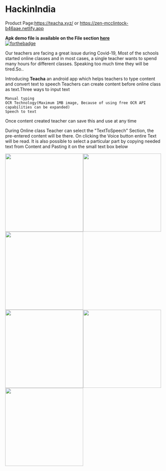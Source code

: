 # HackinIndia
Product Page:https://teacha.xyz/
or https://zen-mcclintock-b46aae.netlify.app

<b>Apk demo file is available on the File section <a href="https://github.com/dontech09/hackinindia/find/master">here</a></b><BR>
[![forthebadge](https://forthebadge.com/images/badges/built-with-love.svg)](https://forthebadge.com)

Our teachers are facing a great issue during Covid-19, Most of the schools started online classes and in most cases, a single teacher wants to spend many hours for different classes. Speaking too much time they will be tired.So.. 

Introducing <b>Teacha</b> an android app which helps teachers to type content and convert text to speech
Teachers can create content before online class as text.Three ways to input text

    Manual typing
    OCR Technology(Maximum 1MB image, Because of using free OCR API capabilities can be expanded)
    Speech to text


Once content created teacher can save this and use at any time

During Online class Teacher can select the "TextToSpeech" Section, the pre-entered content will be there. On clicking the Voice button entire Text will be read. It is also possible to select a particular part by copying needed text from Content and Pasting it on the small text box below
<p><img src="https://teacha.xyz/images/1.png" width="250" alt="" /><img src="https://teacha.xyz/images/2.png" width="250" alt="" /><img src="https://teacha.xyz/images/3.png" width="250" alt="" /><br><img src="https://teacha.xyz/images/4.png" width="250" alt="" /><img src="https://teacha.xyz/images/5.png" width="250" alt="" /><img src="https://teacha.xyz/images/6.png" width="250" alt="" /></p>
